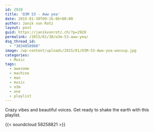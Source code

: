 ```yaml
---
id: 2928
title: 'O3M 53 - Aww yea'
date: 2015-01-30T09:16:06+00:00
author: Janik von Rotz
layout: post
guid: https://janikvonrotz.ch/?p=2928
permalink: /2015/01/30/o3m-53-aww-yea/
dsq_thread_id:
  - "3834058988"
image: /wp-content/uploads/2015/01/O3M-53-Aww-yea-wassup.jpg
categories:
  - Music
tags:
  - awesome
  - machine
  - man
  - music
  - o3m
  - one
  - playlist
---
```

Crazy vibes and beautiful voices. Get ready to shake the earth with this playlist.

{{< soundcloud 58258821 >}}